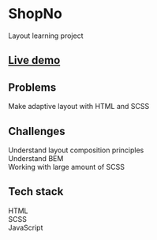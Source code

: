 # ShopNo
Layout learning project
## [Live demo](https://amet1st.github.io/ShopNo/)
## Problems
Make adaptive layout with HTML and SCSS   
## Challenges  
Understand layout composition principles <br>
Understand BEM <br>
Working with large amount of SCSS <br>
## Tech stack
HTML <br>
SCSS <br>
JavaScript <br>
